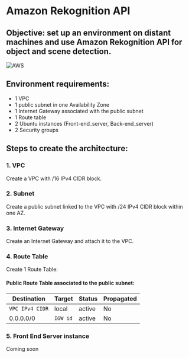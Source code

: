 # Amazon Rekognition API

## Objective: set up an environment on distant machines and use Amazon Rekognition API for object and scene detection.

![AWS](https://github.com/lisakoppe/AWS-Cloud_architecture/blob/master/AWS_Rekognition-API/Screenshots/AWS_rekognition.gif)

## Environment requirements:
- 1 VPC
- 1 public subnet in one Availability Zone
- 1 Internet Gateway associated with the public subnet
- 1 Route table
- 2 Ubuntu instances (Front-end_server, Back-end_server)
- 2 Security groups

## Steps to create the architecture:
### 1. VPC
Create a VPC with <IP>/16 IPv4 CIDR block.

### 2. Subnet
Create a public subnet linked to the VPC with <IP>/24 IPv4 CIDR block within one AZ.

### 3. Internet Gateway
Create an Internet Gateway and attach it to the VPC.

### 4. Route Table
Create 1 Route Table:
#### Public Route Table associated to the public subnet:

| Destination        | Target                 | Status   | Propagated  |      
| ------------------ | ---------------------- | -------- | ----------- |
| `VPC IPv4 CIDR`    | local                  | active   | No          |
| 0.0.0.0/0          | `IGW id`               | active   | No          |

### 5. Front End Server instance

Coming soon
